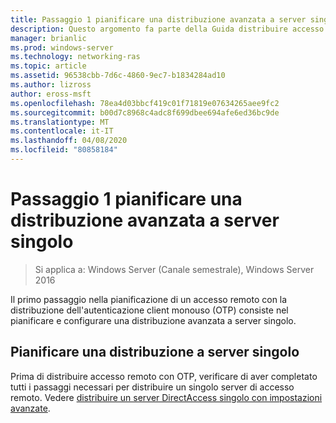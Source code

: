 ```yaml
---
title: Passaggio 1 pianificare una distribuzione avanzata a server singolo
description: Questo argomento fa parte della Guida distribuire accesso remoto con l'autenticazione OTP in Windows Server 2016.
manager: brianlic
ms.prod: windows-server
ms.technology: networking-ras
ms.topic: article
ms.assetid: 96538cbb-7d6c-4860-9ec7-b1834284ad10
ms.author: lizross
author: eross-msft
ms.openlocfilehash: 78ea4d03bbcf419c01f71819e07634265aee9fc2
ms.sourcegitcommit: b00d7c8968c4adc8f699dbee694afe6ed36bc9de
ms.translationtype: MT
ms.contentlocale: it-IT
ms.lasthandoff: 04/08/2020
ms.locfileid: "80858184"
---
```

# <a name="step-1-plan-an-advanced-single-server-deployment"></a>Passaggio 1 pianificare una distribuzione avanzata a server singolo

>Si applica a: Windows Server (Canale semestrale), Windows Server 2016

Il primo passaggio nella pianificazione di un accesso remoto con la distribuzione dell'autenticazione client monouso (OTP) consiste nel pianificare e configurare una distribuzione avanzata a server singolo.  
  
## <a name="plan-a-single-server-deployment"></a>Pianificare una distribuzione a server singolo  
Prima di distribuire accesso remoto con OTP, verificare di aver completato tutti i passaggi necessari per distribuire un singolo server di accesso remoto. Vedere [distribuire un server DirectAccess singolo con impostazioni avanzate](https://technet.microsoft.com/windows-server-docs/networking/remote-access/directaccess/single-server-advanced/deploy-a-single-directaccess-server-with-advanced-settings).  
  


